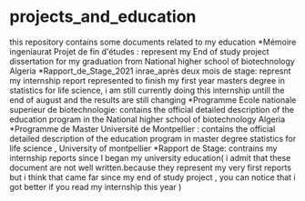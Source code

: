 # projects_and_education
this repository contains some documents related to my education
*Mémoire ingeniaurat Projet de fin d'études :  represent my End of study project dissertation for my graduation from National higher school of biotechnology Algeria 
*Rapport_de_Stage_2021 inrae_après deux mois de stage: represnt my internship report represented to finish my first year masters degree in statistics for life science, i am still currently doing this internship untill the end of august and the results are still changing 
*Programme Ecole nationale superieur de biotechnologie: contains the official detailed description of the education program in the National higher school of biotechnology Algeria
*Programme de Master Université de Montpellier : contains the official detailed description of the education program in master degree statistics for life science , University of montpellier 
*Rapport de Stage: contrains my internship reports since I began my university education( i admit that these document are not well written.because they represent my very first reports but i think that came far since my end of study project , you can notice that i got better if you read my internship this year ) 
